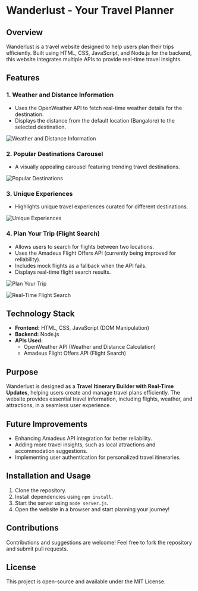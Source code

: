# Wanderlust - Your Travel Planner

## Overview
Wanderlust is a travel website designed to help users plan their trips efficiently. Built using HTML, CSS, JavaScript, and Node.js for the backend, this website integrates multiple APIs to provide real-time travel insights.

## Features

### 1. Weather and Distance Information
- Uses the OpenWeather API to fetch real-time weather details for the destination.
- Displays the distance from the default location (Bangalore) to the selected destination.

![Weather and Distance Information](<img width="1691" alt="Screenshot 2025-02-09 at 10 41 15 AM" src="https://github.com/user-attachments/assets/441b4089-2e28-4dd5-814e-ab684ef48aeb" />)

### 2. Popular Destinations Carousel
- A visually appealing carousel featuring trending travel destinations.

![Popular Destinations](<img width="1689" alt="Screenshot 2025-02-09 at 10 31 23 AM" src="https://github.com/user-attachments/assets/879b6c6c-1fd6-4208-acda-c17f8c96bef4" />)

### 3. Unique Experiences
- Highlights unique travel experiences curated for different destinations.

![Unique Experiences](<img width="1611" alt="Screenshot 2025-02-09 at 10 31 48 AM" src="https://github.com/user-attachments/assets/4a8c9f44-e80e-48ce-bfe3-ed487f490c94" />)

### 4. Plan Your Trip (Flight Search)
- Allows users to search for flights between two locations.
- Uses the Amadeus Flight Offers API (currently being improved for reliability).
- Includes mock flights as a fallback when the API fails.
- Displays real-time flight search results.

![Plan Your Trip](<img width="1256" alt="Screenshot 2025-02-09 at 10 31 59 AM" src="https://github.com/user-attachments/assets/ae3955c7-c7cc-4e10-a2b2-28fcc6b6fb60" />)

![Real-Time Flight Search](<img width="534" alt="Screenshot 2025-02-08 at 12 09 31 PM" src="https://github.com/user-attachments/assets/cc0161d0-f37c-4c66-a639-24cc9061d147" />)

## Technology Stack
- **Frontend:** HTML, CSS, JavaScript (DOM Manipulation)
- **Backend:** Node.js
- **APIs Used:**
  - OpenWeather API (Weather and Distance Calculation)
  - Amadeus Flight Offers API (Flight Search)

## Purpose
Wanderlust is designed as a **Travel Itinerary Builder with Real-Time Updates**, helping users create and manage travel plans efficiently. The website provides essential travel information, including flights, weather, and attractions, in a seamless user experience.

## Future Improvements
- Enhancing Amadeus API integration for better reliability.
- Adding more travel insights, such as local attractions and accommodation suggestions.
- Implementing user authentication for personalized travel itineraries.

## Installation and Usage
1. Clone the repository.
2. Install dependencies using `npm install`.
3. Start the server using `node server.js`.
4. Open the website in a browser and start planning your journey!

## Contributions
Contributions and suggestions are welcome! Feel free to fork the repository and submit pull requests.

## License
This project is open-source and available under the MIT License.


